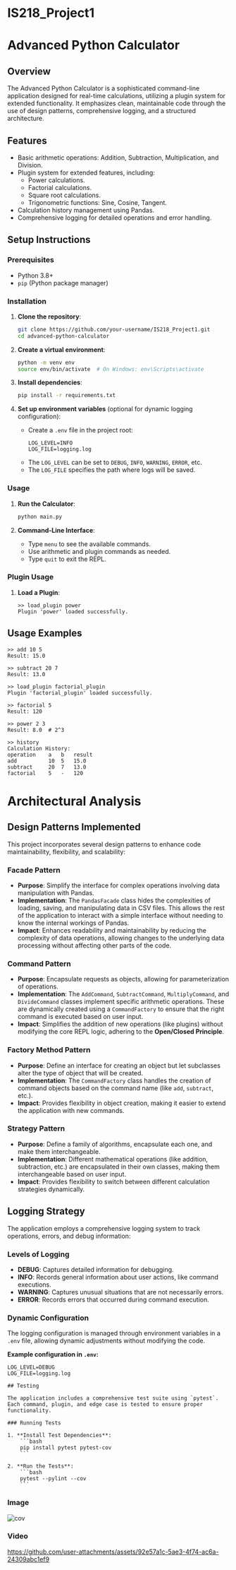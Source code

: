 # IS218_Project1
# Advanced Python Calculator

## Overview
The Advanced Python Calculator is a sophisticated command-line application designed for real-time calculations, utilizing a plugin system for extended functionality. It emphasizes clean, maintainable code through the use of design patterns, comprehensive logging, and a structured architecture.

## Features
- Basic arithmetic operations: Addition, Subtraction, Multiplication, and Division.
- Plugin system for extended features, including:
  - Power calculations.
  - Factorial calculations.
  - Square root calculations.
  - Trigonometric functions: Sine, Cosine, Tangent.
- Calculation history management using Pandas.
- Comprehensive logging for detailed operations and error handling.

## Setup Instructions

### Prerequisites
- Python 3.8+
- `pip` (Python package manager)

### Installation
1. **Clone the repository**:
    ```bash
    git clone https://github.com/your-username/IS218_Project1.git
    cd advanced-python-calculator
    ```

2. **Create a virtual environment**:
    ```bash
    python -m venv env
    source env/bin/activate  # On Windows: env\Scripts\activate
    ```

3. **Install dependencies**:
    ```bash
    pip install -r requirements.txt
    ```

4. **Set up environment variables** (optional for dynamic logging configuration):
    - Create a `.env` file in the project root:
      ```plaintext
      LOG_LEVEL=INFO
      LOG_FILE=logging.log
      ```
    - The `LOG_LEVEL` can be set to `DEBUG`, `INFO`, `WARNING`, `ERROR`, etc.
    - The `LOG_FILE` specifies the path where logs will be saved.

### Usage
1. **Run the Calculator**:
    ```bash
    python main.py
    ```
   
2. **Command-Line Interface**:
   - Type `menu` to see the available commands.
   - Use arithmetic and plugin commands as needed.
   - Type `quit` to exit the REPL.

### Plugin Usage
1. **Load a Plugin**:
   ```plaintext
   >> load_plugin power
   Plugin 'power' loaded successfully.
## Usage Examples

```plaintext
>> add 10 5
Result: 15.0

>> subtract 20 7
Result: 13.0

>> load_plugin factorial_plugin
Plugin 'factorial_plugin' loaded successfully.

>> factorial 5
Result: 120

>> power 2 3
Result: 8.0  # 2^3

>> history
Calculation History:
operation    a   b   result
add          10  5   15.0
subtract     20  7   13.0
factorial    5   -   120
```

# Architectural Analysis

## Design Patterns Implemented
This project incorporates several design patterns to enhance code maintainability, flexibility, and scalability:

### **Facade Pattern**
- **Purpose**: Simplify the interface for complex operations involving data manipulation with Pandas.
- **Implementation**: The `PandasFacade` class hides the complexities of loading, saving, and manipulating data in CSV files. This allows the rest of the application to interact with a simple interface without needing to know the internal workings of Pandas.
- **Impact**: Enhances readability and maintainability by reducing the complexity of data operations, allowing changes to the underlying data processing without affecting other parts of the code.

### **Command Pattern**
- **Purpose**: Encapsulate requests as objects, allowing for parameterization of operations.
- **Implementation**: The `AddCommand`, `SubtractCommand`, `MultiplyCommand`, and `DivideCommand` classes implement specific arithmetic operations. These are dynamically created using a `CommandFactory` to ensure that the right command is executed based on user input.
- **Impact**: Simplifies the addition of new operations (like plugins) without modifying the core REPL logic, adhering to the **Open/Closed Principle**.

### **Factory Method Pattern**
- **Purpose**: Define an interface for creating an object but let subclasses alter the type of object that will be created.
- **Implementation**: The `CommandFactory` class handles the creation of command objects based on the command name (like `add`, `subtract`, etc.).
- **Impact**: Provides flexibility in object creation, making it easier to extend the application with new commands.

### **Strategy Pattern**
- **Purpose**: Define a family of algorithms, encapsulate each one, and make them interchangeable.
- **Implementation**: Different mathematical operations (like addition, subtraction, etc.) are encapsulated in their own classes, making them interchangeable based on user input.
- **Impact**: Provides flexibility to switch between different calculation strategies dynamically.

## Logging Strategy
The application employs a comprehensive logging system to track operations, errors, and debug information:

### **Levels of Logging**
- **DEBUG**: Captures detailed information for debugging.
- **INFO**: Records general information about user actions, like command executions.
- **WARNING**: Captures unusual situations that are not necessarily errors.
- **ERROR**: Records errors that occurred during command execution.

### **Dynamic Configuration**
The logging configuration is managed through environment variables in a `.env` file, allowing dynamic adjustments without modifying the code.

**Example configuration in `.env`:**
```plaintext
LOG_LEVEL=DEBUG
LOG_FILE=logging.log

## Testing

The application includes a comprehensive test suite using `pytest`. Each command, plugin, and edge case is tested to ensure proper functionality.

### Running Tests

1. **Install Test Dependencies**:
    ```bash
    pip install pytest pytest-cov
    ```

2. **Run the Tests**:
    ```bash
    pytest --pylint --cov
    ```
```

### Image
![cov](https://github.com/user-attachments/assets/65e15273-1916-4915-b202-4f6d10e97d44)

### Video
https://github.com/user-attachments/assets/92e57a1c-5ae3-4f74-ac6a-24309abc1ef9




